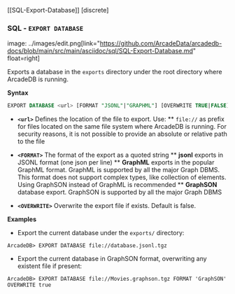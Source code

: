 [[SQL-Export-Database]]
[discrete]

### SQL - `EXPORT DATABASE`

image:
../images/edit.png[link="https://github.com/ArcadeData/arcadedb-docs/blob/main/src/main/asciidoc/sql/SQL-Export-Database.md" float=right]

Exports a database in the `exports` directory under the root directory where ArcadeDB is running.

**Syntax**

```sql
EXPORT DATABASE <url> [FORMAT "JSONL"|"GRAPHML"] [OVERWRITE TRUE|FALSE]
```

* **`<url>`** Defines the location of the file to export. Use:
  ** `file://` as prefix for files located on the same file system where ArcadeDB is running. For security reasons, it is not
  possible to provide an absolute or relative path to the file
* **`<FORMAT>`** The format of the export as a quoted string
  ** **jsonl** exports in JSONL format (one json per line)
  ** **GraphML** exports in the popular GraphML format. GraphML is supported by all the major Graph DBMS. This format does not support complex types, like collection of elements. Using GraphSON instead of GraphML is recommended
  ** **GraphSON** database export. GraphSON is supported by all the major Graph DBMS

* **`<OVERWRITE>`** Overwrite the export file if exists. Default is false.

**Examples**

- Export the current database under the `exports/` directory:

```
ArcadeDB> EXPORT DATABASE file://database.jsonl.tgz
```

- Export the current database in GraphSON format, overwriting any existent file if present:

```
ArcadeDB> EXPORT DATABASE file://Movies.graphson.tgz FORMAT 'GraphSON' OVERWRITE true
```

